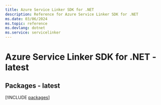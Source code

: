```yaml
---
title: Azure Service Linker SDK for .NET
description: Reference for Azure Service Linker SDK for .NET
ms.date: 03/06/2024
ms.topic: reference
ms.devlang: dotnet
ms.service: servicelinker
---
```

# Azure Service Linker SDK for .NET - latest
## Packages - latest
[!INCLUDE [packages](service-linker-index.md)]